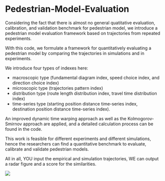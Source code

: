 # Pedestrian-Model-Evaluation

Considering the fact that there is almost no general quatitative evaluation, calibration, and validation benchmark for pedestrian model, we introduce a pedestrian model evaluation framework based on trajectories from repeated experiments.


With this code, we formulate a framework for quantitatively evaluating a pedestrian model by comparing the trajectories in simulations and in experiments. 

We introduce four types of indexes here:
- macroscopic type (fundamental diagram index, speed choice index, and direction choice index)
- microscopic type (trajectories pattern index)
- distribution type (route length distribution index, travel time distribution index)
- time-series type (starting position distance time-series index, destination position distance time-series index). 

An improved dynamic time warping approach as well as the Kolmogorov-Smirnov approach are applied, and a detailed calculation process can be found in the code. 

This work is feasible for different experiments and different simulations, hence the researchers can find a quantitative benchmark to evaluate, calibrate and validate pedestrian models.

All in all, YOU input the empirical and simulation trajectories, WE can output a radar figure and a score for the similarities.

![](radar.jpg)


